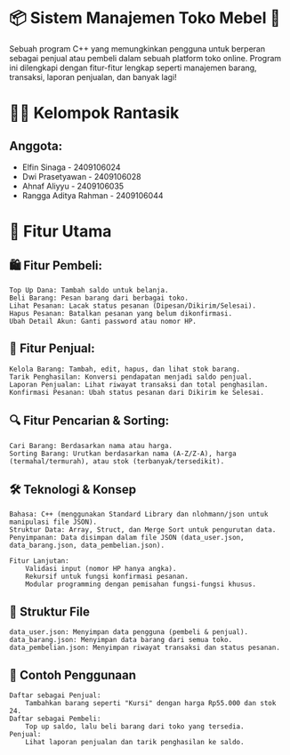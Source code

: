 # 📦 Sistem Manajemen Toko Mebel 🛒

Sebuah program C++ yang memungkinkan pengguna untuk berperan sebagai penjual atau pembeli dalam sebuah platform toko online. Program ini dilengkapi dengan fitur-fitur lengkap seperti manajemen barang, transaksi, laporan penjualan, dan banyak lagi!

# 🧑‍💻 Kelompok Rantasik

## Anggota:
- Elfin Sinaga         - 2409106024
- Dwi Prasetyawan      - 2409106028
- Ahnaf Aliyyu         - 2409106035
- Rangga Aditya Rahman - 2409106044

# 🌟 Fitur Utama

## 🛍️ Fitur Pembeli:
    Top Up Dana: Tambah saldo untuk belanja.
    Beli Barang: Pesan barang dari berbagai toko.
    Lihat Pesanan: Lacak status pesanan (Dipesan/Dikirim/Selesai).
    Hapus Pesanan: Batalkan pesanan yang belum dikonfirmasi.
    Ubah Detail Akun: Ganti password atau nomor HP.

## 🏪 Fitur Penjual:
    Kelola Barang: Tambah, edit, hapus, dan lihat stok barang.
    Tarik Penghasilan: Konversi pendapatan menjadi saldo penjual.
    Laporan Penjualan: Lihat riwayat transaksi dan total penghasilan.
    Konfirmasi Pesanan: Ubah status pesanan dari Dikirim ke Selesai.

## 🔍 Fitur Pencarian & Sorting:
    Cari Barang: Berdasarkan nama atau harga.
    Sorting Barang: Urutkan berdasarkan nama (A-Z/Z-A), harga (termahal/termurah), atau stok (terbanyak/tersedikit).

## 🛠️ Teknologi & Konsep
    Bahasa: C++ (menggunakan Standard Library dan nlohmann/json untuk manipulasi file JSON).
    Struktur Data: Array, Struct, dan Merge Sort untuk pengurutan data.
    Penyimpanan: Data disimpan dalam file JSON (data_user.json, data_barang.json, data_pembelian.json).

    Fitur Lanjutan:
        Validasi input (nomor HP hanya angka).
        Rekursif untuk fungsi konfirmasi pesanan.
        Modular programming dengan pemisahan fungsi-fungsi khusus.

## 📂 Struktur File
    data_user.json: Menyimpan data pengguna (pembeli & penjual).
    data_barang.json: Menyimpan data barang dari semua toko.
    data_pembelian.json: Menyimpan riwayat transaksi dan status pesanan.

## 📝 Contoh Penggunaan
    Daftar sebagai Penjual:
        Tambahkan barang seperti "Kursi" dengan harga Rp55.000 dan stok 24.
    Daftar sebagai Pembeli:
        Top up saldo, lalu beli barang dari toko yang tersedia.
    Penjual:
        Lihat laporan penjualan dan tarik penghasilan ke saldo.
